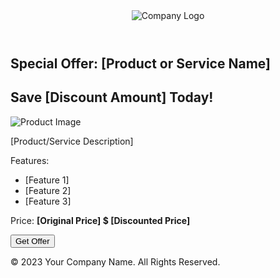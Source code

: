 <!DOCTYPE html>
<html lang="en">
<head>
    <meta charset="UTF-8">
    <meta name="viewport" content="width=device-width, initial-scale=1.0">
    <link rel="stylesheet" href="styles.css">
    <title>Product or Service Promotion</title>
</head>
<body>
    <header>
        <img src="your_logo.png" alt="Company Logo">
    </header>
    <main>
        <section class="hero">
            <h1>Special Offer: [Product or Service Name]</h1>
            <h2>Save [Discount Amount] Today!</h2>
            <img src="product_image.jpg" alt="Product Image">
        </section>
        <section class="promotion-details">
            <p>[Product/Service Description]</p>
            <p>Features:</p>
            <ul>
                <li>[Feature 1]</li>
                <li>[Feature 2]</li>
                <li>[Feature 3]</li>
            </ul>
            <p>Price: <strong>[Original Price] $ [Discounted Price]</strong></p>
            <button>Get Offer</button>
        </section>
    </main>
    <footer>
        <p>&copy; 2023 Your Company Name. All Rights Reserved.</p>
    </footer>
</body>
</html>
